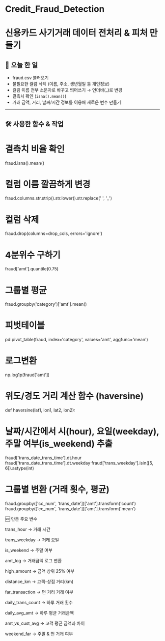 # Credit_Fraud_Detection

# 신용카드 사기거래 데이터 전처리 & 피처 만들기

## 📌 오늘 한 일
- fraud.csv 불러오기
- 불필요한 컬럼 삭제 (이름, 주소, 생년월일 등 개인정보)
- 컬럼 이름 전부 소문자로 바꾸고 띄어쓰기 → 언더바(_)로 변경
- 결측치 확인 (`isna().mean()`)
- 거래 금액, 거리, 날짜/시간 정보를 이용해 새로운 변수 만들기

---

## 🛠 사용한 함수 & 작업

# 결측치 비율 확인
fraud.isna().mean()

# 컬럼 이름 깔끔하게 변경
fraud.columns.str.strip().str.lower().str.replace(' ', '_')

# 컬럼 삭제
fraud.drop(columns=drop_cols, errors='ignore')

# 4분위수 구하기
fraud['amt'].quantile(0.75)

# 그룹별 평균
fraud.groupby('category')['amt'].mean()

# 피벗테이블
pd.pivot_table(fraud, index='category', values='amt', aggfunc='mean')

# 로그변환
np.log1p(fraud['amt'])

# 위도/경도 거리 계산 함수 (haversine)
def haversine(lat1, lon1, lat2, lon2):


# 날짜/시간에서 시(hour), 요일(weekday), 주말 여부(is_weekend) 추출
fraud['trans_date_trans_time'].dt.hour
fraud['trans_date_trans_time'].dt.weekday
fraud['trans_weekday'].isin([5, 6]).astype(int)

# 그룹별 변환 (거래 횟수, 평균)
fraud.groupby(['cc_num', 'trans_date'])['amt'].transform('count')
fraud.groupby(['cc_num', 'trans_date'])['amt'].transform('mean')

🆕 만든 주요 변수

trans_hour → 거래 시간

trans_weekday → 거래 요일

is_weekend → 주말 여부

amt_log → 거래금액 로그 변환

high_amount → 금액 상위 25% 여부

distance_km → 고객-상점 거리(km)

far_transaction → 먼 거리 거래 여부

daily_trans_count → 하루 거래 횟수

daily_avg_amt → 하루 평균 거래금액

amt_vs_cust_avg → 고객 평균 금액과 차이

weekend_far → 주말 & 먼 거래 여부
